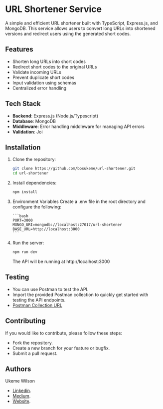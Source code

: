 # URL Shortener Service

A simple and efficient URL shortener built with TypeScript, Express.js, and MongoDB. This service allows users to convert long URLs into shortened versions and redirect users using the generated short codes.

## Features

- Shorten long URLs into short codes
- Redirect short codes to the original URLs
- Validate incoming URLs
- Prevent duplicate short codes
- Input validation using schemas
- Centralized error handling

## Tech Stack

- **Backend**: Express.js (Node.js/Typescript)
- **Database**: MongoDB
- **Middleware**: Error handling middleware for managing API errors
- **Validation**: Joi

## Installation

1.  Clone the repository:

    ```bash
    git clone https://github.com/bosukeme/url-shortener.git
    cd url-shortener
    ```

2.  Install dependencies:

    ```bash
    npm install
    ```

3.  Environment Variables
    Create a .env file in the root directory and configure the following:

        ```bash
        PORT=3000
        MONGO_URI=mongodb://localhost:27017/url-shortener
        BASE_URL=http://localhost:3000
        ```

4.  Run the server:
    ```bash
    npm run dev
    ```
    The API will be running at http://localhost:3000

## Testing

- You can use Postman to test the API.
- Import the provided Postman collection to quickly get started with testing the API endpoints.
- <a href="https://documenter.getpostman.com/view/8343801/2sB2cd3HUh" target="_blank"> Postman Collection URL </a>

## Contributing

If you would like to contribute, please follow these steps:

- Fork the repository.
- Create a new branch for your feature or bugfix.
- Submit a pull request.

## Authors

Ukeme Wilson

- <a href="https://www.linkedin.com/in/ukeme-wilson-4825a383/">Linkedin</a>.
- <a href="https://medium.com/@ukemeboswilson">Medium</a>.
- <a href="https://www.ukemewilson.sbs/">Website</a>.
